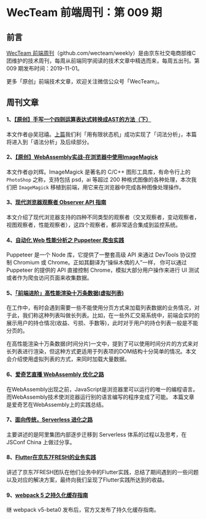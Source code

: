 # WecTeam 前端周刊：第 009 期

## 前言

[WecTeam 前端周刊](https://github.com/wecteam/weekly)（github.com/wecteam/weekly）是由京东社交电商部维C团维护的技术周刊，每周从前端同学阅读的技术文章中精选而来，每周五出刊。第 009 期发布时间：2019-11-01。

更多「原创」前端技术文章，欢迎关注微信公众号「WecTeam」。

## 周刊文章

#### 1、[【原创】手写一个四则运算表达式转换成AST的方法（下）](https://mp.weixin.qq.com/s/lHYZja_EFRl4s5UQH-kL3w)

本文作者@吴冠禧。[上篇](https://mp.weixin.qq.com/s/HMggcevKJ9afZFqHgm0e5A)我们利「用有限状态机」成功实现了「词法分析」，本篇将进入到「语法分析」及后续部分。

#### 2、[【原创】WebAssembly实战-在浏览器中使用ImageMagick](https://mp.weixin.qq.com/s/FiJYBjestHUk22z_nSYwrQ)

本文作者@刘辉。ImageMagick 是著名的 C/C++ 图形工具库，有命令行上的 `PhotoShop` 之称，支持包括 psd，ai 等超过 200 种格式图像的各种处理，本次我们把 `ImageMagick` 移植到前端，用它来在浏览器中完成各种图像处理操作。

#### 3、[现代浏览器观察者 Observer API 指南](https://juejin.im/post/5db10695e51d452a091fde90)

本文介绍了现代浏览器支持的四种不同类型的观察者（交叉观察者，变动观察者，视图观察者，性能观察者），这四个观察者，都非常适合集成到监控系统。

#### 4、[自动化 Web 性能分析之 Puppeteer 爬虫实践](https://juejin.im/post/5d90ca605188252ca056c44c)

Puppeteer 是一个 Node 库，它提供了一整套高级 API 来通过 DevTools 协议控制 Chromium 或 Chrome。正如其翻译为“操纵木偶的人”一样， 你可以通过 Puppeteer 的提供的 API 直接控制 Chrome，模拟大部分用户操作来进行 UI 测试或者作为爬虫访问页面来收集数据。

#### 5、[「前端进阶」高性能渲染十万条数据(虚拟列表)](https://juejin.im/post/5db684ddf265da4d495c40e5)

在工作中，有时会遇到需要一些不能使用分页方式来加载列表数据的业务情况，对于此，我们称这种列表叫做长列表。比如，在一些外汇交易系统中，前端会实时的展示用户的持仓情况(收益、亏损、手数等)，此时对于用户的持仓列表一般是不能分页的。

在高性能渲染十万条数据(时间分片)一文中，提到了可以使用时间分片的方式来对长列表进行渲染，但这种方式更适用于列表项的DOM结构十分简单的情况。本文会介绍使用虚拟列表的方式，来同时加载大量数据。

#### 6、[爱奇艺直播 WebAssembly 优化之路](https://mp.weixin.qq.com/s/LRGNOuFwHXALs_lhPyN3Zw)

在WebAssembly出现之前，JavaScript是浏览器里可以运行的唯一的编程语言。而WebAssembly技术使浏览器运行别的语言编写的程序变成了可能。
本篇文章是爱奇艺在WebAssembly上的实践总结。

#### 7、[面向传统，Serverless 进化之路](https://zhuanlan.zhihu.com/p/87940654)

主要讲述的是阿里集团内部逐步迁移到 Serverless 体系的过程以及思考，在 JSConf China 上做过分享。

#### 8、[Flutter在京东7FRESH的业务实践](https://mp.weixin.qq.com/s/N2W3u0Od7WgLretuE5T8RA)

讲述了京东7FRESH团队在他们业务中的Flutter实践，总结了期间遇到的一些问题以及对应的解决方案，最终向我们呈现了Flutter实践所达到的收益。

#### 9、[webpack 5 之持久化缓存指南](https://mp.weixin.qq.com/s/oB5eYax_NndcM5IinPgzNQ)

继 webpack v5-beta0 发布后，官方又发布了持久化缓存指南。
